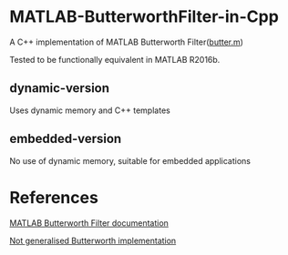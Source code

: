 # MATLAB-ButterworthFilter-in-Cpp
A C++ implementation of MATLAB Butterworth Filter([butter.m](https://github.com/rikrd/matlab/blob/master/signal/signal/butter.m))

Tested to be functionally equivalent in MATLAB R2016b.

## dynamic-version

Uses dynamic memory and C++ templates

## embedded-version

No use of dynamic memory, suitable for embedded applications



# References

[MATLAB Butterworth Filter documentation](https://uk.mathworks.com/help/signal/ref/butter.html)

[Not generalised Butterworth implementation](http://stackoverflow.com/questions/10373184/bandpass-butterworth-filter-implementation-in-c)



